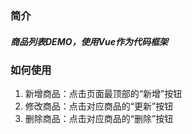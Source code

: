 
### 简介
##### 商品列表DEMO，使用Vue作为代码框架

### 如何使用
1. 新增商品：点击页面最顶部的“新增”按钮
2. 修改商品：点击对应商品的“更新”按钮
3. 删除商品：点击对应商品的“删除”按钮
